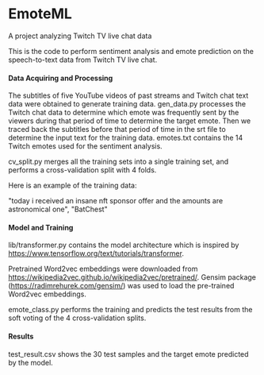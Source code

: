 # EmoteML
A project analyzing Twitch TV live chat data

This is the code to perform sentiment analysis and emote prediction on the speech-to-text data from Twitch TV live chat.

#### Data Acquiring and Processing
The subtitles of five YouTube videos of past streams and Twitch chat text data were obtained to generate training data. 
gen_data.py processes the Twitch chat data to determine which emote was frequently sent by the viewers during that period 
of time to determine the target emote. 
Then we traced back the subtitles before that period of time in the srt file to determine the input text for the training data.
emotes.txt contains the 14 Twitch emotes used for the sentiment analysis. 

cv_split.py merges all the training sets into a single training set, and performs a cross-validation split with 4 folds.

Here is an example of the training data:

"today i received an insane nft sponsor offer and the amounts are astronomical one", "BatChest"

#### Model and Training
lib/transformer.py contains the model architecture which is inspired by https://www.tensorflow.org/text/tutorials/transformer.

Pretrained Word2vec embeddings were downloaded from https://wikipedia2vec.github.io/wikipedia2vec/pretrained/.
Gensim package (https://radimrehurek.com/gensim/) was used to load the pre-trained Word2vec embeddings.

emote_class.py performs the training and predicts the test results from the soft voting of the 4 cross-validation splits.

#### Results
test_result.csv shows the 30 test samples and the target emote predicted by the model.
